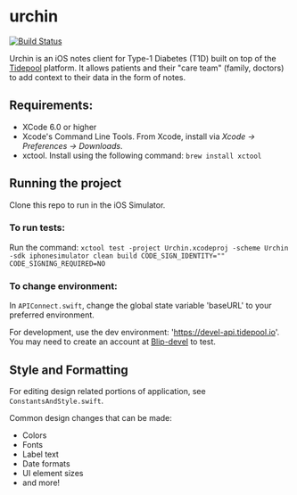 # urchin

[![Build Status](https://travis-ci.org/tidepool-org/urchin.png)](https://travis-ci.org/tidepool-org/urchin)

Urchin is an iOS notes client for Type-1 Diabetes (T1D) built on top of the [Tidepool](http://tidepool.org/) platform. It allows patients and their "care team" (family, doctors) to add context to their data in the form of notes.

## Requirements:

- XCode 6.0 or higher
- Xcode's Command Line Tools. From Xcode, install via *Xcode → Preferences → Downloads*.
- xctool. Install using the following command:
		`brew install xctool`

## Running the project

Clone this repo to run in the iOS Simulator.

### To run tests:

Run the command:
`xctool test -project Urchin.xcodeproj -scheme Urchin -sdk iphonesimulator clean build CODE_SIGN_IDENTITY="" CODE_SIGNING_REQUIRED=NO`

### To change environment:

In `APIConnect.swift`, change the global state variable 'baseURL' to your preferred environment.

For development, use the dev environment: 'https://devel-api.tidepool.io'. You may need to create an account at [Blip-devel](blip-devel.tidepool.io) to test.

## Style and Formatting

For editing design related portions of application, see `ConstantsAndStyle.swift`.

Common design changes that can be made:
- Colors
- Fonts
- Label text
- Date formats
- UI element sizes
- and more!

